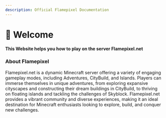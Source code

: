 ```yaml
---
description: Official Flamepixel Documentation
---
```


# 👋 Welcome

**This Website helps you how to play on the server Flamepixel.net**

### About Flamepixel

Flamepixel.net is a dynamic Minecraft server offering a variety of engaging gameplay modes, including Adventures, CityBuild, and Islands. Players can immerse themselves in unique adventures, from exploring expansive cityscapes and constructing their dream buildings in CityBuild, to thriving on floating islands and tackling the challenges of Skyblock. Flamepixel.net provides a vibrant community and diverse experiences, making it an ideal destination for Minecraft enthusiasts looking to explore, build, and conquer new challenges.
